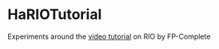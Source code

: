 # HaRIOTutorial

Experiments around the [video tutorial](https://www.youtube.com/watch?v=gu0ZCqQe3BY) on RIO by FP-Complete
